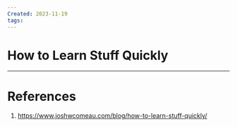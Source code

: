```yaml
---
Created: 2023-11-19
tags:
---
```

# How to Learn Stuff Quickly


---
# References
1. https://www.joshwcomeau.com/blog/how-to-learn-stuff-quickly/